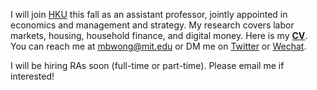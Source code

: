 I will join [HKU](https://www.hkubs.hku.hk/) this fall as an assistant professor, jointly appointed in economics and management and strategy. My research covers labor markets, housing, household finance, and digital money. Here is my __[CV](http://economics.mit.edu/grad/mbwong/cv)__. You can reach me at [mbwong@mit.edu](mailto:mbwong@mit.edu) or DM me on [Twitter](https://twitter.com/mbwong) or [Wechat](weixin://dl/chat?mblwong). 

I will be hiring RAs soon (full-time or part-time). Please email me if interested! 

